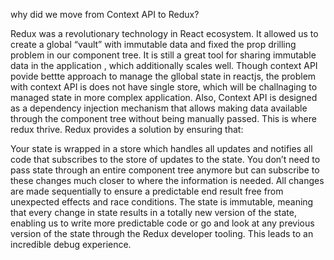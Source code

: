 why did we move from Context API to Redux? 

Redux was a revolutionary technology in React ecosystem. It allowed us to create a global “vault” with immutable data and fixed the prop drilling problem in our component tree. It is still a great tool for sharing immutable data in the application , which additionally scales well. Though context API povide bettte approach to manage the gllobal state in reactjs, the problem with context API is does not have single store, which will be challnaging to managed state in more complex application. Also, Context API is designed as a dependency injection mechanism that allows making data available through the component tree without being manually passed.
This is where redux thrive. Redux provides a solution by ensuring that:

Your state is wrapped in a store which handles all updates and notifies all code that subscribes to the store of updates to the state. You don’t need to pass state through an entire component tree anymore but can subscribe to these changes much closer to where the information is needed.
All changes are made sequentially to ensure a predictable end result free from unexpected effects and race conditions.
The state is immutable, meaning that every change in state results in a totally new version of the state, enabling us to write more predictable code or go and look at any previous version of the state through the Redux developer tooling. This leads to an incredible debug experience.
